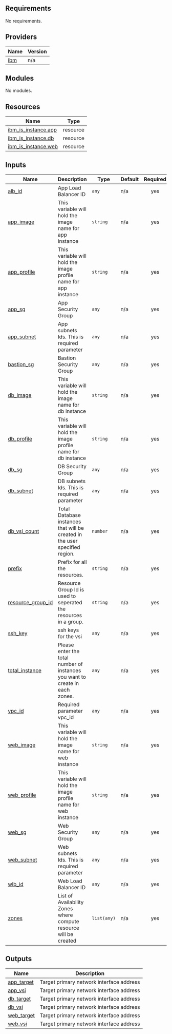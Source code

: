 ## Requirements

No requirements.

## Providers

| Name | Version |
|------|---------|
| <a name="provider_ibm"></a> [ibm](#provider\_ibm) | n/a |

## Modules

No modules.

## Resources

| Name | Type |
|------|------|
| [ibm_is_instance.app](https://registry.terraform.io/providers/IBM-Cloud/ibm/latest/docs/resources/is_instance) | resource |
| [ibm_is_instance.db](https://registry.terraform.io/providers/IBM-Cloud/ibm/latest/docs/resources/is_instance) | resource |
| [ibm_is_instance.web](https://registry.terraform.io/providers/IBM-Cloud/ibm/latest/docs/resources/is_instance) | resource |

## Inputs

| Name | Description | Type | Default | Required |
|------|-------------|------|---------|:--------:|
| <a name="input_alb_id"></a> [alb\_id](#input\_alb\_id) | App Load Balancer ID | `any` | n/a | yes |
| <a name="input_app_image"></a> [app\_image](#input\_app\_image) | This variable will hold the image name for app instance | `string` | n/a | yes |
| <a name="input_app_profile"></a> [app\_profile](#input\_app\_profile) | This variable will hold the image profile name for app instance | `string` | n/a | yes |
| <a name="input_app_sg"></a> [app\_sg](#input\_app\_sg) | App Security Group | `any` | n/a | yes |
| <a name="input_app_subnet"></a> [app\_subnet](#input\_app\_subnet) | App subnets Ids. This is required parameter | `any` | n/a | yes |
| <a name="input_bastion_sg"></a> [bastion\_sg](#input\_bastion\_sg) | Bastion Security Group | `any` | n/a | yes |
| <a name="input_db_image"></a> [db\_image](#input\_db\_image) | This variable will hold the image name for db instance | `string` | n/a | yes |
| <a name="input_db_profile"></a> [db\_profile](#input\_db\_profile) | This variable will hold the image profile name for db instance | `string` | n/a | yes |
| <a name="input_db_sg"></a> [db\_sg](#input\_db\_sg) | DB Security Group | `any` | n/a | yes |
| <a name="input_db_subnet"></a> [db\_subnet](#input\_db\_subnet) | DB subnets Ids. This is required parameter | `any` | n/a | yes |
| <a name="input_db_vsi_count"></a> [db\_vsi\_count](#input\_db\_vsi\_count) | Total Database instances that will be created in the user specified region. | `number` | n/a | yes |
| <a name="input_prefix"></a> [prefix](#input\_prefix) | Prefix for all the resources. | `string` | n/a | yes |
| <a name="input_resource_group_id"></a> [resource\_group\_id](#input\_resource\_group\_id) | Resource Group Id is used to seperated the resources in a group. | `string` | n/a | yes |
| <a name="input_ssh_key"></a> [ssh\_key](#input\_ssh\_key) | ssh keys for the vsi | `any` | n/a | yes |
| <a name="input_total_instance"></a> [total\_instance](#input\_total\_instance) | Please enter the total number of instances you want to create in each zones. | `any` | n/a | yes |
| <a name="input_vpc_id"></a> [vpc\_id](#input\_vpc\_id) | Required parameter vpc\_id | `any` | n/a | yes |
| <a name="input_web_image"></a> [web\_image](#input\_web\_image) | This variable will hold the image name for web instance | `string` | n/a | yes |
| <a name="input_web_profile"></a> [web\_profile](#input\_web\_profile) | This variable will hold the image profile name for web instance | `string` | n/a | yes |
| <a name="input_web_sg"></a> [web\_sg](#input\_web\_sg) | Web Security Group | `any` | n/a | yes |
| <a name="input_web_subnet"></a> [web\_subnet](#input\_web\_subnet) | Web subnets Ids. This is required parameter | `any` | n/a | yes |
| <a name="input_wlb_id"></a> [wlb\_id](#input\_wlb\_id) | Web Load Balancer ID | `any` | n/a | yes |
| <a name="input_zones"></a> [zones](#input\_zones) | List of Availability Zones where compute resource will be created | `list(any)` | n/a | yes |

## Outputs

| Name | Description |
|------|-------------|
| <a name="output_app_target"></a> [app\_target](#output\_app\_target) | Target primary network interface address |
| <a name="output_app_vsi"></a> [app\_vsi](#output\_app\_vsi) | Target primary network interface address |
| <a name="output_db_target"></a> [db\_target](#output\_db\_target) | Target primary network interface address |
| <a name="output_db_vsi"></a> [db\_vsi](#output\_db\_vsi) | Target primary network interface address |
| <a name="output_web_target"></a> [web\_target](#output\_web\_target) | Target primary network interface address |
| <a name="output_web_vsi"></a> [web\_vsi](#output\_web\_vsi) | Target primary network interface address |
